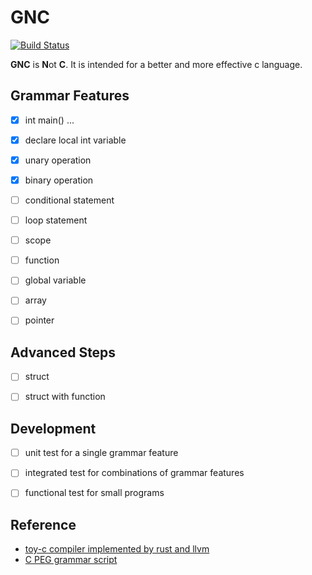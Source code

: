 # GNC 

[![Build Status](https://github.com/PAN-Ziyue/GNC/workflows/CI/badge.svg?event=push)](https://github.com/PAN-Ziyue/GNC/actions?workflow=CI)

**GNC** is **N**ot **C**. It is intended for a better and more effective c language.

## Grammar Features

- [x] int main() ...
- [x] declare local int variable
- [x] unary operation  
- [x] binary operation
- [ ] conditional statement
- [ ] loop statement
- [ ] scope 
- [ ] function
- [ ] global variable
- [ ] array
- [ ] pointer


## Advanced Steps

- [ ] struct
- [ ] struct with function


## Development

- [ ] unit test for a single grammar feature
- [ ] integrated test for combinations of grammar features
- [ ] functional test for small programs


## Reference

- [toy-c compiler implemented by rust and llvm](https://github.com/maekawatoshiki/rucc)
- [C PEG grammar script](https://github.com/pointlander/peg/blob/master/grammars/c/c.peg)
